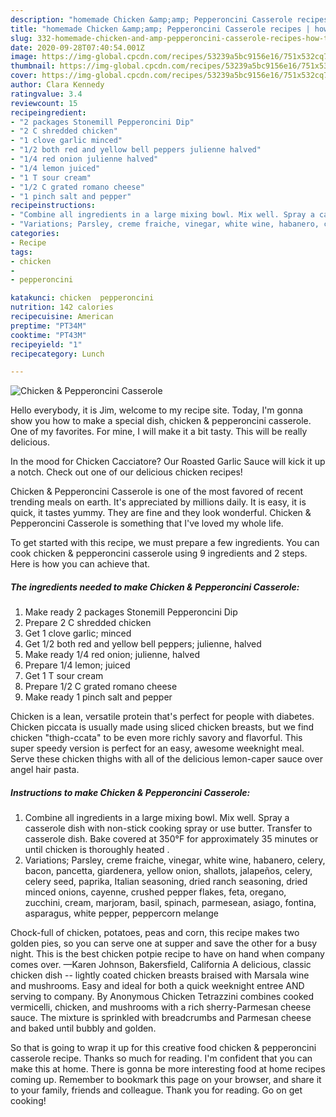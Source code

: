 ```yaml
---
description: "homemade Chicken &amp;amp; Pepperoncini Casserole recipes | how to prepare Chicken &amp;amp; Pepperoncini Casserole"
title: "homemade Chicken &amp;amp; Pepperoncini Casserole recipes | how to prepare Chicken &amp;amp; Pepperoncini Casserole"
slug: 332-homemade-chicken-and-amp-pepperoncini-casserole-recipes-how-to-prepare-chicken-and-amp-pepperoncini-casserole
date: 2020-09-28T07:40:54.001Z
image: https://img-global.cpcdn.com/recipes/53239a5bc9156e16/751x532cq70/chicken-pepperoncini-casserole-recipe-main-photo.jpg
thumbnail: https://img-global.cpcdn.com/recipes/53239a5bc9156e16/751x532cq70/chicken-pepperoncini-casserole-recipe-main-photo.jpg
cover: https://img-global.cpcdn.com/recipes/53239a5bc9156e16/751x532cq70/chicken-pepperoncini-casserole-recipe-main-photo.jpg
author: Clara Kennedy
ratingvalue: 3.4
reviewcount: 15
recipeingredient:
- "2 packages Stonemill Pepperoncini Dip"
- "2 C shredded chicken"
- "1 clove garlic minced"
- "1/2 both red and yellow bell peppers julienne halved"
- "1/4 red onion julienne halved"
- "1/4 lemon juiced"
- "1 T sour cream"
- "1/2 C grated romano cheese"
- "1 pinch salt and pepper"
recipeinstructions:
- "Combine all ingredients in a large mixing bowl. Mix well. Spray a casserole dish with non-stick cooking spray or use butter. Transfer to casserole dish. Bake covered at 350°F for approximately 35 minutes or until chicken is thoroughly heated ."
- "Variations; Parsley, creme fraiche, vinegar, white wine, habanero, celery, bacon, pancetta, giardenera, yellow onion, shallots, jalapeños, celery, celery seed, paprika, Italian seasoning, dried ranch seasoning, dried minced onions, cayenne, crushed pepper flakes, feta, oregano, zucchini, cream, marjoram, basil, spinach, parmesean, asiago, fontina, asparagus, white pepper, peppercorn melange"
categories:
- Recipe
tags:
- chicken
- 
- pepperoncini

katakunci: chicken  pepperoncini 
nutrition: 142 calories
recipecuisine: American
preptime: "PT34M"
cooktime: "PT43M"
recipeyield: "1"
recipecategory: Lunch

---
```



![Chicken &amp; Pepperoncini Casserole](https://img-global.cpcdn.com/recipes/53239a5bc9156e16/751x532cq70/chicken-pepperoncini-casserole-recipe-main-photo.jpg)

Hello everybody, it is Jim, welcome to my recipe site. Today, I'm gonna show you how to make a special dish, chicken &amp; pepperoncini casserole. One of my favorites. For mine, I will make it a bit tasty. This will be really delicious.

In the mood for Chicken Cacciatore? Our Roasted Garlic Sauce will kick it up a notch. Check out one of our delicious chicken recipes!

Chicken &amp; Pepperoncini Casserole is one of the most favored of recent trending meals on earth. It's appreciated by millions daily. It is easy, it is quick, it tastes yummy. They are fine and they look wonderful. Chicken &amp; Pepperoncini Casserole is something that I've loved my whole life.


To get started with this recipe, we must prepare a few ingredients. You can cook chicken &amp; pepperoncini casserole using 9 ingredients and 2 steps. Here is how you can achieve that.

<!--inarticleads1-->

##### The ingredients needed to make Chicken &amp; Pepperoncini Casserole:

1. Make ready 2 packages Stonemill Pepperoncini Dip
1. Prepare 2 C shredded chicken
1. Get 1 clove garlic; minced
1. Get 1/2 both red and yellow bell peppers; julienne, halved
1. Make ready 1/4 red onion; julienne, halved
1. Prepare 1/4 lemon; juiced
1. Get 1 T sour cream
1. Prepare 1/2 C grated romano cheese
1. Make ready 1 pinch salt and pepper


Chicken is a lean, versatile protein that&#39;s perfect for people with diabetes. Chicken piccata is usually made using sliced chicken breasts, but we find chicken &#34;thigh-ccata&#34; to be even more richly savory and flavorful. This super speedy version is perfect for an easy, awesome weeknight meal. Serve these chicken thighs with all of the delicious lemon-caper sauce over angel hair pasta. 

<!--inarticleads2-->

##### Instructions to make Chicken &amp; Pepperoncini Casserole:

1. Combine all ingredients in a large mixing bowl. Mix well. Spray a casserole dish with non-stick cooking spray or use butter. Transfer to casserole dish. Bake covered at 350°F for approximately 35 minutes or until chicken is thoroughly heated .
1. Variations; Parsley, creme fraiche, vinegar, white wine, habanero, celery, bacon, pancetta, giardenera, yellow onion, shallots, jalapeños, celery, celery seed, paprika, Italian seasoning, dried ranch seasoning, dried minced onions, cayenne, crushed pepper flakes, feta, oregano, zucchini, cream, marjoram, basil, spinach, parmesean, asiago, fontina, asparagus, white pepper, peppercorn melange


Chock-full of chicken, potatoes, peas and corn, this recipe makes two golden pies, so you can serve one at supper and save the other for a busy night. This is the best chicken potpie recipe to have on hand when company comes over. —Karen Johnson, Bakersfield, California A delicious, classic chicken dish -- lightly coated chicken breasts braised with Marsala wine and mushrooms. Easy and ideal for both a quick weeknight entree AND serving to company. By Anonymous Chicken Tetrazzini combines cooked vermicelli, chicken, and mushrooms with a rich sherry-Parmesan cheese sauce. The mixture is sprinkled with breadcrumbs and Parmesan cheese and baked until bubbly and golden. 

So that is going to wrap it up for this creative food chicken &amp; pepperoncini casserole recipe. Thanks so much for reading. I'm confident that you can make this at home. There is gonna be more interesting food at home recipes coming up. Remember to bookmark this page on your browser, and share it to your family, friends and colleague. Thank you for reading. Go on get cooking!
